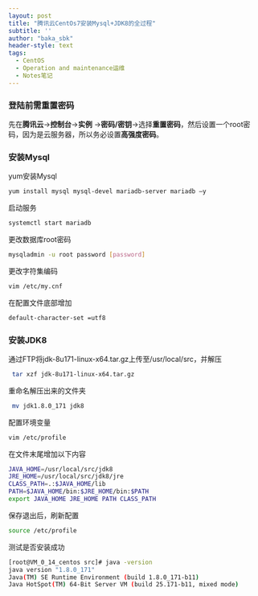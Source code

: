 ```yaml
---
layout: post
title: "腾讯云CentOs7安装Mysql+JDK8的全过程"
subtitle: ''
author: "baka_sbk"
header-style: text
tags:
  - CentOS
  - Operation and maintenance运维
  - Notes笔记
---
```

### 登陆前需重置密码
先在**腾讯云**→**控制台**→**实例** →**密码/密钥**→选择**重置密码**，然后设置一个root密码，因为是云服务器，所以务必设置**高强度密码**。

### 安装Mysql
yum安装Mysql
```bash
yum install mysql mysql-devel mariadb-server mariadb –y
```
启动服务

```bash
systemctl start mariadb
```
更改数据库root密码

```bash
mysqladmin -u root password [password]
```
更改字符集编码

```bash
vim /etc/my.cnf
```
在配置文件底部增加

```bash
default-character-set =utf8
```

### 安装JDK8
通过FTP将jdk-8u171-linux-x64.tar.gz上传至/usr/local/src，并解压

```bash
 tar xzf jdk-8u171-linux-x64.tar.gz
```
重命名解压出来的文件夹

```bash
 mv jdk1.8.0_171 jdk8
```
配置环境变量

```bash
vim /etc/profile
```
在文件末尾增加以下内容

```bash
JAVA_HOME=/usr/local/src/jdk8
JRE_HOME=/usr/local/src/jdk8/jre
CLASS_PATH=.:$JAVA_HOME/lib
PATH=$JAVA_HOME/bin:$JRE_HOME/bin:$PATH
export JAVA_HOME JRE_HOME PATH CLASS_PATH 
```
保存退出后，刷新配置

```bash
source /etc/profile
```
测试是否安装成功
```bash
[root@VM_0_14_centos src]# java -version
java version "1.8.0_171"
Java(TM) SE Runtime Environment (build 1.8.0_171-b11)
Java HotSpot(TM) 64-Bit Server VM (build 25.171-b11, mixed mode)

```

